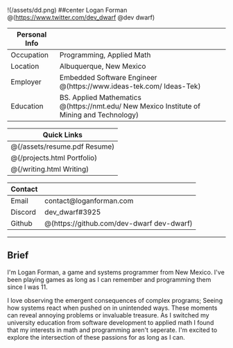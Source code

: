 !(/assets/dd.png)
##center Logan Forman @(https://www.twitter.com/dev_dwarf @dev dwarf)
<table class="w100">
<thead><tr><th>Personal Info</th><th></th></tr></thead>
<tbody>
    <tr> <td>Occupation</td> <td> Programming, Applied Math </td> </tr>
    <tr> <td>Location</td> <td>Albuquerque, New Mexico </td> </tr>
    <tr> <td>Employer</td> <td>
        Embedded Software Engineer <br>
        @(https://www.ideas-tek.com/ Ideas-Tek) </td> </tr>
    <tr> <td>Education</td> 
        <td> BS. Applied Mathematics <br> 
        @(https://nmt.edu/ New Mexico Institute of Mining and Technology)</td> </tr>
</tbody>
</table>

<table class="left w50">
<thead><tr><th>Quick Links</th></tr></thead>
<tbody>
    <tr> <td>@(/assets/resume.pdf Resume) </td> </tr>
    <tr> <td>@(/projects.html Portfolio)</td> </tr>
    <tr> <td>@(/writing.html Writing) </td> </tr>
</tbody>
</table>
<table class="right w50">
<thead><tr><th>Contact</th><th></th></tr></thead>
<tbody>
    <tr> <td>Email</td> <td> contact@loganforman.com </td> </tr>
    <tr> <td>Discord</td> <td>dev_dwarf#3925</td> </tr>
    <tr> <td>Github</td> <td>@(https://github.com/dev-dwarf dev-dwarf)</td> </tr>
</tbody>
</table>
<div class="space-after"></div>

---
## Brief
I'm Logan Forman, a game and systems programmer from New Mexico. I've been playing games as long as I can remember and programming them since I was 11. 


I love observing the emergent consequences of complex programs; Seeing how systems react when pushed on in unintended ways. These moments can reveal annoying problems or invaluable treasure. As I switched my university education from software development to applied math I found that my interests in math and programming aren't seperate. I'm excited to explore the intersection of these passions for as long as I can.
